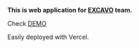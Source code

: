 **This is web application for [EXCAVO](https://excavo.io) team.**

Check [DEMO](https://excavo.now.sh)

Easily deployed with Vercel.
